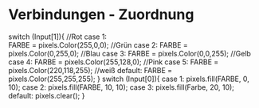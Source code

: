 #  Verbindungen - Zuordnung

switch (Input[1]){
//Rot
case 1:   
FARBE = pixels.Color(255,0,0);
//Grün
case 2:
FARBE = pixels.Color(0,255,0);
//Blau
case 3:
FARBE = pixels.Color(0,0,255);
//Gelb
case 4:
FARBE = pixels.Color(255,128,0);
//Pink
case 5:
FARBE = pixels.Color(220,118,255);
//weiß
default: 
FARBE = pixels.Color(255,255,255);
}
switch (Input[0]){
case 1:   pixels.fill(FARBE, 0, 10);
case 2:   pixels.fill(FARBE, 10, 10);
case 3:   pixels.fill(Farbe, 20, 10);
default:  pixels.clear();
}

